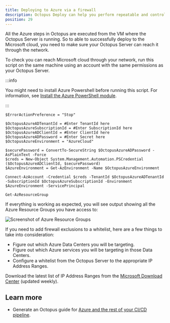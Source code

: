 ```yaml
---
title: Deploying to Azure via a firewall
description: Octopus Deploy can help you perform repeatable and controlled deployments of your applications into Azure.
position: 29
---
```


All the Azure steps in Octopus are executed from the VM where the Octopus Server is running. So to able to successfully deploy to the Microsoft cloud, you need to make sure your Octopus Server can reach it through the network.

To check you can reach Microsoft cloud through your network, run this script on the same machine using an account with the same permissions as your Octopus Server.

:::info

You might need to install Azure Powershell before running this script. For information, see [Install the Azure PowerShell module](https://docs.microsoft.com/en-us/powershell/azure/install-az-ps?view=azps-2.5.0).

:::


```
$ErrorActionPreference = "Stop"

$OctopusAzureADTenantId = #Enter TenantId here
$OctopusAzureSubscriptionId = #Enter SubscriptionId here
$OctopusAzureADClientId = #Enter ClientId here
$OctopusAzureADPassword = #Enter Secret here
$OctopusAzureEnvironment = "AzureCloud"

$securePassword = ConvertTo-SecureString $OctopusAzureADPassword -AsPlainText -Force
$creds = New-Object System.Management.Automation.PSCredential ($OctopusAzureADClientId, $securePassword)
$AzureEnvironment = Get-AzEnvironment -Name $OctopusAzureEnvironment

Connect-AzAccount -Credential $creds -TenantId $OctopusAzureADTenantId -SubscriptionId $OctopusAzureSubscriptionId -Environment $AzureEnvironment -ServicePrincipal

Get-AzResourceGroup
```

If everything is working as expected, you will see output showing all the Azure Resource Groups you have access to:

![Screenshot of Azure Resource Groups](image.png "width=500")

If you need to add firewall exclusions to a whitelist, here are a few things to take into consideration:

- Figure out which Azure Data Centers you will be targeting.
- Figure out which Azure services you will be targeting in those Data Centers.
- Configure a whitelist from the Octopus Server to the appropriate IP Address Ranges.

Download the latest list of IP Address Ranges from the [Microsoft Download Center](https://www.microsoft.com/download/details.aspx?id=56519) (updated weekly).

## Learn more

- Generate an Octopus guide for [Azure and the rest of your CI/CD pipeline](https://octopus.com/docs/guides?destination=Azure%20websites).
